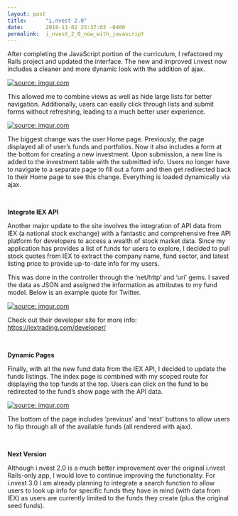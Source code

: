 ```yaml
---
layout: post
title:      "i.nvest 2.0"
date:       2018-11-02 23:37:03 -0400
permalink:  i_nvest_2_0_now_with_javascript
---
```



After completing the JavaScript portion of the curriculum, I refactored my Rails project and updated the interface. The new and improved i.nvest now includes a cleaner and more dynamic look with the addition of ajax.

<a href="https://imgur.com/P3FXRCw"><img src="https://i.imgur.com/P3FXRCwl.png" title="source: imgur.com" /></a>

This allowed me to combine views as well as hide large lists for better navigation. Additionally, users can easily click through lists and submit forms without refreshing, leading to a much better user experience.

<a href="https://imgur.com/pEb5SjT"><img src="https://i.imgur.com/pEb5SjTl.png" title="source: imgur.com" /></a>

The biggest change was the user Home page. Previously, the page displayed all of user’s funds and portfolios. Now it also includes a form at the bottom for creating a new investment. Upon submission, a new line is added to the investment table with the submitted info. Users no longer have to navigate to a separate page to fill out a form and then get redirected back to their Home page to see this change. Everything is loaded dynamically via ajax.

<br>

**Integrate IEX API**

Another major update to the site involves the integration of API data from IEX (a national stock exchange) with a fantastic and comprehensive free API platform for developers to access a wealth of stock market data. Since my application has provides a list of funds for users to explore, I decided to pull stock quotes from IEX to extract the company name, fund sector, and latest listing price to provide up-to-date info for my users.

This was done in the controller through the ‘net/http’ and ‘uri’ gems. I saved the data as JSON and assigned the information as attributes to my fund model. Below is an example quote for Twitter.

<a href="https://imgur.com/DEorwyW"><img src="https://i.imgur.com/DEorwyWl.png" title="source: imgur.com" /></a>

Check out their developer site for more info: https://iextrading.com/developer/

<br>

**Dynamic Pages**

Finally, with all the new fund data from the IEX API, I decided to update the funds listings. The index page is combined with my scoped route for displaying the top funds at the top. Users can click on the fund to be redirected to the fund’s show page with the API data.

<a href="https://imgur.com/mk8eaWe"><img src="https://i.imgur.com/mk8eaWem.png" title="source: imgur.com" /></a>

The bottom of the page includes ‘previous’ and ‘next’ buttons to allow users to flip through all of the available funds (all rendered with ajax).

<br>

**Next Version**

Although i.nvest 2.0 is a much better improvement over the original i.nvest Rails-only app, I would love to continue improving the functionality. For i.nvest 3.0 I am already planning to integrate a search function to allow users to look up info for specific funds they have in mind (with data from IEX) as users are currently limited to the funds they create (plus the original seed funds).

